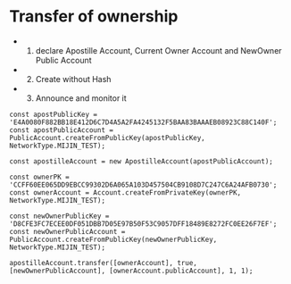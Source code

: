 # Transfer of ownership

 * 1. declare Apostille Account, Current Owner Account and NewOwner Public Account
 * 2. Create without Hash
 * 3. Announce and monitor it
 
 ```JS
 const apostPublicKey = 'E4A0080F882BB18E412D6C7D4A5A2FA4245132F5BAA83BAAAEB08923C88C140F';
const apostPublicAccount = PublicAccount.createFromPublicKey(apostPublicKey, NetworkType.MIJIN_TEST);

const apostilleAccount = new ApostilleAccount(apostPublicAccount);

const ownerPK = 'CCFF60EE065DD9EBCC99302D6A065A103D457504CB9108D7C247C6A24AFB0730';
const ownerAccount = Account.createFromPrivateKey(ownerPK, NetworkType.MIJIN_TEST);

const newOwnerPublicKey = 'D8CFE3FC7ECEE0DF051DBB7D05E97B50F53C9057DFF18489E8272FC0EE26F7EF';
const newOwnerPublicAccount = PublicAccount.createFromPublicKey(newOwnerPublicKey, NetworkType.MIJIN_TEST);

apostilleAccount.transfer([ownerAccount], true, [newOwnerPublicAccount], [ownerAccount.publicAccount], 1, 1);
```
